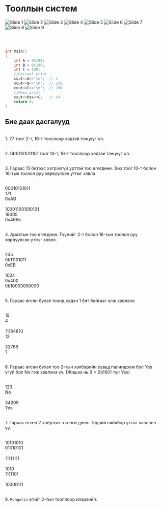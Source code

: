 # Тооллын систем

![Slide 1](pic/number_system/1.png)
![Slide 2](pic/number_system/2.png)
![Slide 3](pic/number_system/3.png)
![Slide 4](pic/number_system/4.png)
![Slide 5](pic/number_system/5.png)
![Slide 6](pic/number_system/6.png)
![Slide 7](pic/number_system/7.png)
![Slide 8](pic/number_system/8.png)
![Slide 9](pic/number_system/9.png)

<br> <br>
```c++
int main()
{
    int A = 0b100;
    int B = 0x100;
    int C = 100;
    //Decimal print
    cout<<A<<'\n';  // 4
    cout<<B<<'\n';  // 256
    cout<<C<<'\n';  // 100
    //Hexa print
    cout<<hex<<C;   // 64
    return 0;
}
```

## Бие даах дасгалууд

<br/>1. 77 тоог 2-т, 16-т тооллоор хэдтэй тэнцүүг ол.

<br/>2. 0b10101011101 тоог 10-т, 16-т тооллоор хэдтэй тэнцүүг ол.


<br/>3. Гараас 15 битээс хэтрэхгүй урттай тоо өгөгдөнө. Энэ тоог 10-т болон 16-тын тоолол руу хөрвүүлсэн утгыг хэвлэ.

<br/> 00010101011
<br/> 171
<br/> 0xAB
<br/> 
<br/> 100011001010101
<br/> 18005 
<br/> 0x4655
<br/>


<br/>4. Аравтын тоо өгөгдөнө. Түүнийг 2-т болон 16-тын тоолол руу хөрвүүлсэн утгыг хэвлэ.

<br/> 235
<br/> 0b11101011
<br/> 0xEB
<br/> 
<br/> 1024
<br/> 0x400
<br/> 0b10000000000
<br/>

<br>5. Гараас өгсөн бүхэл тоонд хэдэн 1 бит байгааг олж хэвлэнэ. 

<br/> 15
<br/> 4
<br/> 
<br/> 11184810
<br/> 12
<br/> 
<br/> 32768
<br/> 1
<br/> 


<br>6. Гараас өгсөн бүхэл тоо 2-тын хэлбэрийн хувьд палиндром бол Yes үгүй бол No гэж хэвлэнэ үү.
(Жишээ нь 9 = 0b1001 тул Yes)

<br/> 123
<br/> No
<br/> 
<br/> 34209
<br/> Yes
<br/> 

<br>7. Гараас өгсөн 2 хоёртын тоо өгөгдөнө. Тэдний нийлбэр утгыг хэвлэнэ үү.

<br/> 10101010
<br/> 01010101
<br/> 
<br/> 11111111
<br/> 
<br/> 1010
<br/> 1111101
<br/> 
<br/> 10000111

<br>8. `Mongolia` үгийг 2-тын тооллоор илэрхийл.

